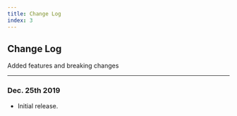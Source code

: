 ```yaml
---
title: Change Log
index: 3
---
```


## Change Log

Added features and breaking changes

---

### Dec. 25th 2019

* Initial release.
